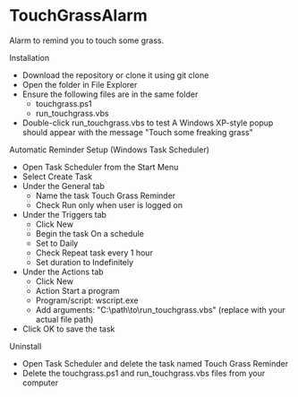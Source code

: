 # TouchGrassAlarm
Alarm to remind you to touch some grass.

Installation
- Download the repository or clone it using
  git clone
- Open the folder in File Explorer
- Ensure the following files are in the same folder
  - touchgrass.ps1
  - run_touchgrass.vbs
- Double-click run_touchgrass.vbs to test
  A Windows XP-style popup should appear with the message "Touch some freaking grass"

Automatic Reminder Setup (Windows Task Scheduler)
- Open Task Scheduler from the Start Menu
- Select Create Task
- Under the General tab
  - Name the task Touch Grass Reminder
  - Check Run only when user is logged on
- Under the Triggers tab
  - Click New
  - Begin the task On a schedule
  - Set to Daily
  - Check Repeat task every 1 hour
  - Set duration to Indefinitely
- Under the Actions tab
  - Click New
  - Action Start a program
  - Program/script: wscript.exe
  - Add arguments: "C:\path\to\run_touchgrass.vbs"
   (replace with your actual file path)
- Click OK to save the task

Uninstall
- Open Task Scheduler and delete the task named Touch Grass Reminder
- Delete the touchgrass.ps1 and run_touchgrass.vbs files from your computer
